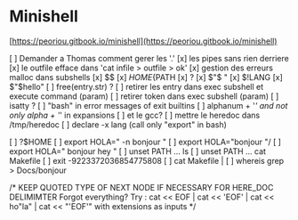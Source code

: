 # Minishell

[https://peoriou.gitbook.io/minishell](https://peoriou.gitbook.io/minishell)

[ ] Demander a Thomas comment gerer les '.'
[x] les pipes sans rien derriere
[x] le outfile efface dans 'cat infile > outfile > ok'
[x] gestion des erreurs malloc dans subshells
[x] $$
[x] ${HOME}${PATH
[x] ?
[x] $"$ "
[x] $!LANG
[x] $"$hello"
[ ] free(entry.str) ?
[ ] retirer les entry dans exec subshell et execute command (param)
[ ] retirer token dans exec subshell (param)
[ ] isatty ?
[ ] "bash" in error messages of exit builtins
[ ] alphanum + '_' and not only alpha + '_' in expansions
[ ] et le gcc?
[ ] mettre le heredoc dans /tmp/heredoc
[ ] declare -x lang (call only "export" in bash)

[ ] ?$HOME
[ ] export HOLA="   -n bonjour   "
[ ] export HOLA="bonjour    "/
[ ] export HOLA="  bonjour  hey  "
[ ] unset PATH ... ls
[ ] unset PATH ... cat Makefile
[ ] exit -9223372036854775808
[ ] cat Makefile |
[ ] whereis grep > Docs/bonjour


/*
	KEEP QUOTED TYPE OF NEXT NODE IF NECESSARY FOR HERE_DOC DELIMIMTER
	Forgot everything?
	Try : cat << EOF | cat << 'EOF' | cat << ho"la" | cat << "'EOF'"
	with extensions as inputs
*/

